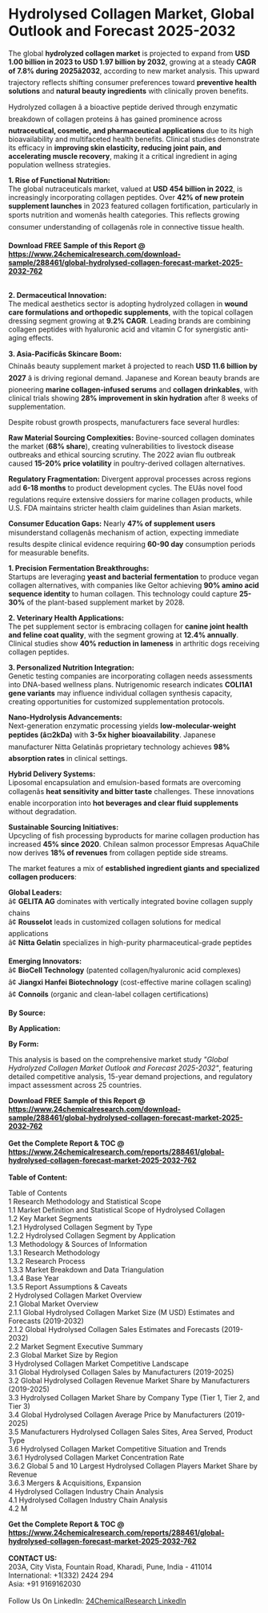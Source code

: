 <h1>Hydrolysed Collagen Market, Global Outlook and Forecast 2025-2032</h1><p>The global <strong>hydrolyzed collagen market</strong> is projected to expand from <strong>USD 1.00 billion in 2023 to USD 1.97 billion by 2032</strong>, growing at a steady <strong>CAGR of 7.8% during 2025â2032</strong>, according to new market analysis. This upward trajectory reflects shifting consumer preferences toward <strong>preventive health solutions</strong> and <strong>natural beauty ingredients</strong> with clinically proven benefits.</p><p>Hydrolyzed collagen â a bioactive peptide derived through enzymatic breakdown of collagen proteins â has gained prominence across <strong>nutraceutical, cosmetic, and pharmaceutical applications</strong> due to its high bioavailability and multifaceted health benefits. Clinical studies demonstrate its efficacy in <strong>improving skin elasticity, reducing joint pain, and accelerating muscle recovery</strong>, making it a critical ingredient in aging population wellness strategies.</p><p><strong>1. Rise of Functional Nutrition:</strong><br>
The global nutraceuticals market, valued at <strong>USD 454 billion in 2022</strong>, is increasingly incorporating collagen peptides. Over <strong>42% of new protein supplement launches</strong> in 2023 featured collagen fortification, particularly in sports nutrition and womenâs health categories. This reflects growing consumer understanding of collagenâs role in connective tissue health.</p><div><b>Download FREE Sample of this Report @ 
            <a href="https://www.24chemicalresearch.com/download-sample/288461/global-hydrolysed-collagen-forecast-market-2025-2032-762">
            https://www.24chemicalresearch.com/download-sample/288461/global-hydrolysed-collagen-forecast-market-2025-2032-762</a></b></div><br><p><strong>2. Dermaceutical Innovation:</strong><br>
The medical aesthetics sector is adopting hydrolyzed collagen in <strong>wound care formulations and orthopedic supplements</strong>, with the topical collagen dressing segment growing at <strong>9.2% CAGR</strong>. Leading brands are combining collagen peptides with hyaluronic acid and vitamin C for synergistic anti-aging effects.</p><p><strong>3. Asia-Pacificâs Skincare Boom:</strong><br>
Chinaâs beauty supplement market â projected to reach <strong>USD 11.6 billion by 2027</strong> â is driving regional demand. Japanese and Korean beauty brands are pioneering <strong>marine collagen-infused serums</strong> and <strong>collagen drinkables</strong>, with clinical trials showing <strong>28% improvement in skin hydration</strong> after 8 weeks of supplementation.</p><p>Despite robust growth prospects, manufacturers face several hurdles:</p><p><strong>Raw Material Sourcing Complexities:</strong> Bovine-sourced collagen dominates the market (<strong>68% share</strong>), creating vulnerabilities to livestock disease outbreaks and ethical sourcing scrutiny. The 2022 avian flu outbreak caused <strong>15-20% price volatility</strong> in poultry-derived collagen alternatives.</p><p><strong>Regulatory Fragmentation:</strong> Divergent approval processes across regions add <strong>6-18 months</strong> to product development cycles. The EUâs novel food regulations require extensive dossiers for marine collagen products, while U.S. FDA maintains stricter health claim guidelines than Asian markets.</p><p><strong>Consumer Education Gaps:</strong> Nearly <strong>47% of supplement users</strong> misunderstand collagenâs mechanism of action, expecting immediate results despite clinical evidence requiring <strong>60-90 day</strong> consumption periods for measurable benefits.</p><p><strong>1. Precision Fermentation Breakthroughs:</strong><br>
Startups are leveraging <strong>yeast and bacterial fermentation</strong> to produce vegan collagen alternatives, with companies like Geltor achieving <strong>90% amino acid sequence identity</strong> to human collagen. This technology could capture <strong>25-30%</strong> of the plant-based supplement market by 2028.</p><p><strong>2. Veterinary Health Applications:</strong><br>
The pet supplement sector is embracing collagen for <strong>canine joint health and feline coat quality</strong>, with the segment growing at <strong>12.4% annually</strong>. Clinical studies show <strong>40% reduction in lameness</strong> in arthritic dogs receiving collagen peptides.</p><p><strong>3. Personalized Nutrition Integration:</strong><br>
Genetic testing companies are incorporating collagen needs assessments into DNA-based wellness plans. Nutrigenomic research indicates <strong>COLI1A1 gene variants</strong> may influence individual collagen synthesis capacity, creating opportunities for customized supplementation protocols.</p><p><strong>Nano-Hydrolysis Advancements:</strong><br>
	Next-generation enzymatic processing yields <strong>low-molecular-weight peptides (â¤2kDa)</strong> with <strong>3-5x higher bioavailability</strong>. Japanese manufacturer Nitta Gelatinâs proprietary technology achieves <strong>98% absorption rates</strong> in clinical settings.</p><p><strong>Hybrid Delivery Systems:</strong><br>
	Liposomal encapsulation and emulsion-based formats are overcoming collagenâs <strong>heat sensitivity and bitter taste</strong> challenges. These innovations enable incorporation into <strong>hot beverages and clear fluid supplements</strong> without degradation.</p><p><strong>Sustainable Sourcing Initiatives:</strong><br>
	Upcycling of fish processing byproducts for marine collagen production has increased <strong>45% since 2020</strong>. Chilean salmon processor Empresas AquaChile now derives <strong>18% of revenues</strong> from collagen peptide side streams.</p><p>The market features a mix of <strong>established ingredient giants and specialized collagen producers</strong>:</p><p><strong>Global Leaders:</strong><br>
â¢ <strong>GELITA AG</strong> dominates with vertically integrated bovine collagen supply chains<br>
â¢ <strong>Rousselot</strong> leads in customized collagen solutions for medical applications<br>
â¢ <strong>Nitta Gelatin</strong> specializes in high-purity pharmaceutical-grade peptides</p><p><strong>Emerging Innovators:</strong><br>
â¢ <strong>BioCell Technology</strong> (patented collagen/hyaluronic acid complexes)<br>
â¢ <strong>Jiangxi Hanfei Biotechnology</strong> (cost-effective marine collagen scaling)<br>
â¢ <strong>Connoils</strong> (organic and clean-label collagen certifications)</p><p><strong>By Source:</strong></p><p><strong>By Application:</strong></p><p><strong>By Form:</strong></p><p>This analysis is based on the comprehensive market study <em>"Global Hydrolyzed Collagen Market Outlook and Forecast 2025-2032"</em>, featuring detailed competitive analysis, 15-year demand projections, and regulatory impact assessment across 25 countries.</p><div><b>Download FREE Sample of this Report @ 
            <a href="https://www.24chemicalresearch.com/download-sample/288461/global-hydrolysed-collagen-forecast-market-2025-2032-762">
            https://www.24chemicalresearch.com/download-sample/288461/global-hydrolysed-collagen-forecast-market-2025-2032-762</a></b></div><br><div><b>Get the Complete Report & TOC @ 
            <a href="https://www.24chemicalresearch.com/reports/288461/global-hydrolysed-collagen-forecast-market-2025-2032-762">
            https://www.24chemicalresearch.com/reports/288461/global-hydrolysed-collagen-forecast-market-2025-2032-762</a></b></div><br>
            <b>Table of Content:</b><p>Table of Contents<br />
1 Research Methodology and Statistical Scope<br />
1.1 Market Definition and Statistical Scope of Hydrolysed Collagen<br />
1.2 Key Market Segments<br />
1.2.1 Hydrolysed Collagen Segment by Type<br />
1.2.2 Hydrolysed Collagen Segment by Application<br />
1.3 Methodology & Sources of Information<br />
1.3.1 Research Methodology<br />
1.3.2 Research Process<br />
1.3.3 Market Breakdown and Data Triangulation<br />
1.3.4 Base Year<br />
1.3.5 Report Assumptions & Caveats<br />
2 Hydrolysed Collagen Market Overview<br />
2.1 Global Market Overview<br />
2.1.1 Global Hydrolysed Collagen Market Size (M USD) Estimates and Forecasts (2019-2032)<br />
2.1.2 Global Hydrolysed Collagen Sales Estimates and Forecasts (2019-2032)<br />
2.2 Market Segment Executive Summary<br />
2.3 Global Market Size by Region<br />
3 Hydrolysed Collagen Market Competitive Landscape<br />
3.1 Global Hydrolysed Collagen Sales by Manufacturers (2019-2025)<br />
3.2 Global Hydrolysed Collagen Revenue Market Share by Manufacturers (2019-2025)<br />
3.3 Hydrolysed Collagen Market Share by Company Type (Tier 1, Tier 2, and Tier 3)<br />
3.4 Global Hydrolysed Collagen Average Price by Manufacturers (2019-2025)<br />
3.5 Manufacturers Hydrolysed Collagen Sales Sites, Area Served, Product Type<br />
3.6 Hydrolysed Collagen Market Competitive Situation and Trends<br />
3.6.1 Hydrolysed Collagen Market Concentration Rate<br />
3.6.2 Global 5 and 10 Largest Hydrolysed Collagen Players Market Share by Revenue<br />
3.6.3 Mergers & Acquisitions, Expansion<br />
4 Hydrolysed Collagen Industry Chain Analysis<br />
4.1 Hydrolysed Collagen Industry Chain Analysis<br />
4.2 M</p><div><b>Get the Complete Report & TOC @ 
            <a href="https://www.24chemicalresearch.com/reports/288461/global-hydrolysed-collagen-forecast-market-2025-2032-762">
            https://www.24chemicalresearch.com/reports/288461/global-hydrolysed-collagen-forecast-market-2025-2032-762</a></b></div><br><b>CONTACT US:</b><br>
            203A, City Vista, Fountain Road, Kharadi, Pune, India - 411014<br>
            International: +1(332) 2424 294<br>
            Asia: +91 9169162030 <br><br>
            Follow Us On LinkedIn: <a href="https://www.linkedin.com/company/24chemicalresearch/">24ChemicalResearch LinkedIn</a>